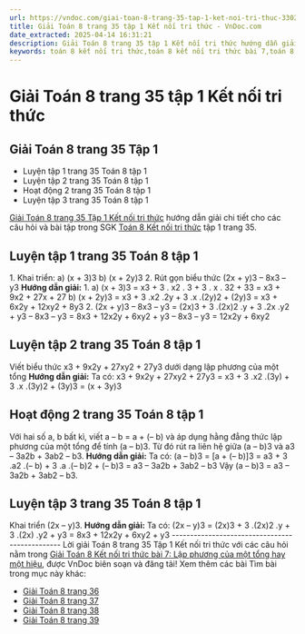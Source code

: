 ```yaml
---
url: https://vndoc.com/giai-toan-8-trang-35-tap-1-ket-noi-tri-thuc-330222
title: Giải Toán 8 trang 35 tập 1 Kết nối tri thức - VnDoc.com
date_extracted: 2025-04-14 16:31:21
description: Giải Toán 8 trang 35 tập 1 Kết nối tri thức hướng dẫn giải chi tiết các câu hỏi và bài tập trong SGK Toán 8 Kết nối tri thức tập 1.
keywords: toán 8 kết nối tri thức,toán 8 kết nối tri thức bài 7,toán 8 kết nối tri thức bài Lập phương của một tổng hay một hiệu,toán lớp 8 kết nối tri thức,giải toán 8 kết nối tri thức,giải sgk toán 8 kết nối tri thức,toán 8 bài 7 Lập phương của một tổng hay một hiệu,toán 8 bài 7,toán lớp 8 bài 7,toán 8 trang 35,giải toán 8 trang 35,giải toán lớp 8 trang 35,toán lớp 8 trang 35,toán lớp 8 bài 7 trang 35,toán 8 bài 7 trang 35,luyện tập 1 sgk toán 8 tập 1,luyện tập 2 sgk toán 8 tập 1
---
```


# Giải Toán 8 trang 35 tập 1 Kết nối tri thức
## **Giải Toán 8 trang 35 Tập 1**
  * Luyện tập 1 trang 35 Toán 8 tập 1
  * Luyện tập 2 trang 35 Toán 8 tập 1
  * Hoạt động 2 trang 35 Toán 8 tập 1
  * Luyện tập 3 trang 35 Toán 8 tập 1

[Giải Toán 8 trang 35 Tập 1 Kết nối tri thức](<https://vndoc.com/giai-toan-8-trang-35-tap-1-ket-noi-tri-thuc-330222>) hướng dẫn giải chi tiết cho các câu hỏi và bài tập trong SGK [Toán 8 Kết nối tri thức](<https://vndoc.com/toan-8-ket-noi-tri-thuc>) tập 1 trang 35.
## Luyện tập 1 trang 35 Toán 8 tập 1
1\. Khai triển:
a\) \(x + 3\)3
b\) \(x + 2y\)3
2\. Rút gọn biểu thức \(2x + y\)3 – 8x3 – y3
**Hướng dẫn giải:**
1\. a\) \(x + 3\)3 = x3 \+ 3 . x2 . 3 + 3 . x . 32 \+ 33
= x3 \+ 9x2 \+ 27x + 27
b\) \(x + 2y\)3 = x3 \+ 3 .x2 .2y + 3 .x .\(2y\)2 \+ \(2y\)3
= x3 \+ 6x2y + 12xy2 \+ 8y3
2\. \(2x + y\)3 – 8x3 – y3
= \(2x\)3 \+ 3 .\(2x\)2 .y + 3 .2x .y2 \+ y3 – 8x3 – y3
= 8x3 \+ 12x2y + 6xy2 \+ y3 – 8x3 – y3
= 12x2y + 6xy2
## Luyện tập 2 trang 35 Toán 8 tập 1
Viết biểu thức x3 \+ 9x2y + 27xy2 \+ 27y3 dưới dạng lập phương của một tổng
**Hướng dẫn giải:**
Ta có: x3 \+ 9x2y + 27xy2 \+ 27y3
= x3 \+ 3 .x2 .\(3y\) + 3 .x .\(3y\)2 \+ \(3y\)3
= \(x + 3y\)3
## Hoạt động 2 trang 35 Toán 8 tập 1
Với hai số a, b bất kì, viết a – b = a + \(– b\) và áp dụng hằng đẳng thức lập phương của một tổng để tính \(a – b\)3.
Từ đó rút ra liên hệ giữa \(a – b\)3 và a3 – 3a2b + 3ab2 – b3.
**Hướng dẫn giải:**
Ta có:
\(a – b\)3 = \[a + \(– b\)\]3 
= a3 \+ 3 .a2 .\(– b\) + 3 .a .\(– b\)2 \+ \(– b\)3
= a3 – 3a2b + 3ab2 – b3
Vậy \(a – b\)3 = a3 – 3a2b + 3ab2 – b3.
## Luyện tập 3 trang 35 Toán 8 tập 1
Khai triển \(2x – y\)3.
**Hướng dẫn giải:**
Ta có:
\(2x – y\)3 = \(2x\)3 \+ 3 .\(2x\)2 .y + 3 .\(2x\) .y2 \+ y3
= 8x3 \+ 12x2y + 6xy2 \+ y3
\-----------------------------------------------
Lời giải Toán 8 trang 35 Tập 1 Kết nối tri thức với các câu hỏi nằm trong [Giải Toán 8 Kết nối tri thức bài 7: Lập phương của một tổng hay một hiệu](<https://vndoc.com/toan-8-ket-noi-tri-thuc-bai-7-294895>), được VnDoc biên soạn và đăng tải\!
Xem thêm các bài Tìm bài trong mục này khác:
  * [Giải Toán 8 trang 36](</giai-toan-8-trang-36-tap-1-ket-noi-tri-thuc-330223>)
  * [Giải Toán 8 trang 37 ](</giai-toan-8-trang-37-tap-1-ket-noi-tri-thuc-330229>)
  * [Giải Toán 8 trang 38 ](</giai-toan-8-trang-38-tap-1-ket-noi-tri-thuc-330230>)
  * [Giải Toán 8 trang 39 ](</giai-toan-8-trang-39-tap-1-ket-noi-tri-thuc-330233>)

